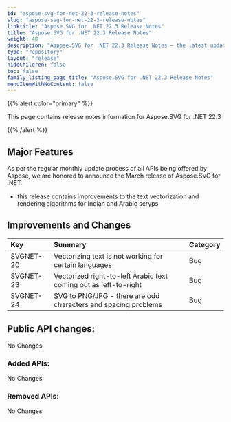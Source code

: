 ```yaml
---
id: "aspose-svg-for-net-22-3-release-notes"
slug: "aspose-svg-for-net-22-3-release-notes"
linktitle: "Aspose.SVG for .NET 22.3 Release Notes"
title: "Aspose.SVG for .NET 22.3 Release Notes"
weight: 48
description: "Aspose.SVG for .NET 22.3 Release Notes – the latest updates and fixes."
type: "repository"
layout: "release"
hideChildren: false
toc: false
family_listing_page_title: "Aspose.SVG for .NET 22.3 Release Notes"
menuItemWithNoContent: false
---
```

{{% alert color="primary" %}}

This page contains release notes information for Aspose.SVG for .NET 22.3

{{% /alert %}}

## **Major Features**

As per the regular monthly update process of all APIs being offered by Aspose, we are honored to announce the March release of Aspose.SVG for .NET:

* this release contains improvements to the text vectorization and rendering algorithms for Indian and Arabic scryps.

## **Improvements and Changes**

|**Key**|**Summary**|**Category**|
| :- | :- | :- |
|SVGNET-20|Vectorizing text is not working for certain languages|Bug|
|SVGNET-23|Vectorized right-to-left Arabic text coming out as left-to-right|Bug|
|SVGNET-24|SVG to PNG/JPG - there are odd characters and spacing problems|Bug|

## **Public API changes:**

No Changes

### **Added APIs:**

No Changes

### **Removed APIs:**

No Changes

